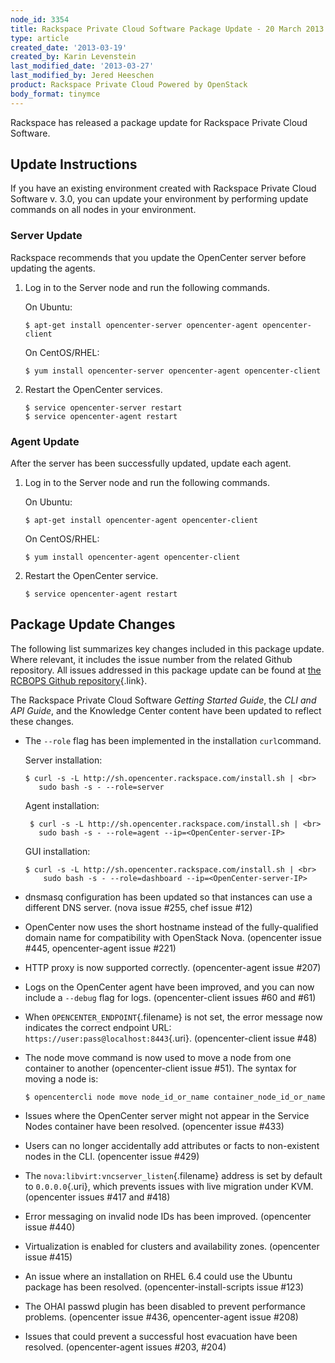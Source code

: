```yaml
---
node_id: 3354
title: Rackspace Private Cloud Software Package Update - 20 March 2013
type: article
created_date: '2013-03-19'
created_by: Karin Levenstein
last_modified_date: '2013-03-27'
last_modified_by: Jered Heeschen
product: Rackspace Private Cloud Powered by OpenStack
body_format: tinymce
---
```


Rackspace has released a package update for Rackspace Private Cloud
Software.

[]()Update Instructions
-----------------------

If you have an existing environment created with Rackspace Private Cloud
Software v. 3.0, you can update your environment by performing update
commands on all nodes in your  environment.

### Server Update

Rackspace recommends that you update the OpenCenter server before
updating the agents.

1.  Log in to the Server node and run the following commands.

    On Ubuntu:

        $ apt-get install opencenter-server opencenter-agent opencenter-client

    On CentOS/RHEL:

        $ yum install opencenter-server opencenter-agent opencenter-client

2.  Restart the OpenCenter services.

        $ service opencenter-server restart
        $ service opencenter-agent restart

### Agent Update

After the server has been successfully updated, update each agent.

1.  Log in to the Server node and run the following commands.

    On Ubuntu:

        $ apt-get install opencenter-agent opencenter-client

    On CentOS/RHEL:

        $ yum install opencenter-agent opencenter-client

2.  Restart the OpenCenter service.

        $ service opencenter-agent restart

[]()Package Update Changes
--------------------------

The following list summarizes key changes included in this package
update. Where relevant, it includes the issue number from the related
Github repository. All issues addressed in this package update can be
found at [the RCBOPS Github
repository](https://github.com/rcbops){.link}.

The Rackspace Private Cloud Software *Getting Started Guide*, the *CLI
and API Guide*, and the Knowledge Center content have been updated to
reflect these changes.

-   The `--role` flag has been implemented in the installation
    `curl`command.

    Server installation:

    ``` {.screen}
    $ curl -s -L http://sh.opencenter.rackspace.com/install.sh | <br>
       sudo bash -s - --role=server
    ```

    Agent installation:

    ``` {.screen}
     $ curl -s -L http://sh.opencenter.rackspace.com/install.sh | <br>
       sudo bash -s - --role=agent --ip=<OpenCenter-server-IP>
    ```

    GUI installation:

    ``` {.screen}
    $ curl -s -L http://sh.opencenter.rackspace.com/install.sh | <br>
        sudo bash -s - --role=dashboard --ip=<OpenCenter-server-IP>
    ```

-   dnsmasq configuration has been updated so that instances can use a
    different DNS server. (nova issue \#255, chef issue \#12)

-   OpenCenter now uses the short hostname instead of the
    fully-qualified domain name for compatibility with OpenStack Nova.
    (opencenter issue \#445, opencenter-agent issue \#221)

-   HTTP proxy is now supported correctly. (opencenter-agent
    issue \#207)

-   Logs on the OpenCenter agent have been improved, and you can now
    include a `--debug` flag for logs. (opencenter-client issues \#60
    and \#61)

-   When `OPENCENTER_ENDPOINT`{.filename} is not set, the error message
    now indicates the correct endpoint URL:
    `https://user:pass@localhost:8443`{.uri}. (opencenter-client
    issue \#48)

-   The node move command is now used to move a node from one container
    to another (opencenter-client issue \#51). The syntax for moving a
    node is:

    ``` {.screen}
    $ opencentercli node move node_id_or_name container_node_id_or_name
    ```

-   Issues where the OpenCenter server might not appear in the Service
    Nodes container have been resolved. (opencenter issue \#433)

-   Users can no longer accidentally add attributes or facts to
    non-existent nodes in the CLI. (opencenter issue \#429)

-   The `nova:libvirt:vncserver_listen`{.filename} address is set by
    default to `0.0.0.0`{.uri}, which prevents issues with live
    migration under KVM. (opencenter issues \#417 and \#418)

-   Error messaging on invalid node IDs has been improved. (opencenter
    issue \#440)

-   Virtualization is enabled for clusters and availability zones.
    (opencenter issue \#415)

-   An issue where an installation on RHEL 6.4 could use the Ubuntu
    package has been resolved. (opencenter-install-scripts issue \#123)

-   The OHAI passwd plugin has been disabled to prevent
    performance problems. (opencenter issue \#436, opencenter-agent
    issue \#208)

-   Issues that could prevent a successful host evacuation have
    been resolved. (opencenter-agent issues \#203, \#204)



